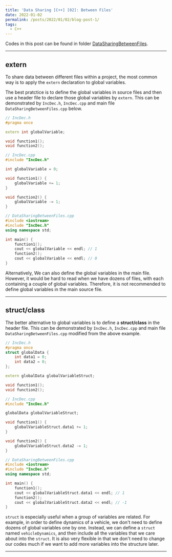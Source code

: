 ```yaml
---
title: 'Data Sharing [C++] [02]: Between Files'
date: 2022-01-02
permalink: /posts/2022/01/02/blog-post-1/
tags:
  - C++
---
```


Codes in this post can be found in folder [DataSharingBetweenFiles](https://github.com/c-huang-tty/c-huang-tty.github.io/tree/master/code/cpp/DataSharing/DataSharingBetweenFiles).

---
## extern
To share data between different files within a project, the most common way is to apply the `extern` declaration to global variables. 

The best pratctice is to define the global variables in source files and then use a header file to declare those global variables by `extern`. This can be demonstrated by `IncDec.h`, `IncDec.cpp` and main file `DataSharingBetweenFiles.cpp` below.

```cpp
// IncDec.h
#pragma once

extern int globalVariable;

void function1();
void function2();
```
```cpp
// IncDec.cpp
#include "IncDec.h"

int globalVariable = 0;

void function1() {
    globalVariable += 1;
}

void function2() {
    globalVariable -= 1;
}
```
```cpp
// DataSharingBetweenFiles.cpp
#include <iostream>
#include "IncDec.h"
using namespace std;

int main() {
    function1();
    cout << globalVariable << endl; // 1
    function2();
    cout << globalVariable << endl; // 0
}
```

Alternatively, We can also define the global variables in the main file. However, it would be hard to read when we have dozens of files, with each containing a couple of global variables. Therefore, it is not recommended to define global variables in the main source file. 

---
## struct/class
The better alternative to global variables is to define a **struct/class** in the header file. This can be demonstrated by `IncDec.h`, `IncDec.cpp` and main file `DataSharingBetweenFiles.cpp` modified from the above example.

```cpp
// IncDec.h
#pragma once
struct globalData {
    int data1 = 0;
    int data2 = 0;
};

extern globalData globalVariableStruct;

void function1();
void function2();
```
```cpp
// IncDec.cpp
#include "IncDec.h"

globalData globalVariableStruct;

void function1() {
    globalVariableStruct.data1 += 1;
}

void function2() {
    globalVariableStruct.data2 -= 1;
}
```
```cpp
// DataSharingBetweenFiles.cpp
#include <iostream>
#include "IncDec.h"
using namespace std;

int main() {
    function1();
    cout << globalVariableStruct.data1 << endl; // 1
    function2();
    cout << globalVariableStruct.data2 << endl; // -1
}
```

`struct` is especially useful when a group of variables are related. For example, in order to define dynamics of a vehicle, we don't need to define dozens of global variables one by one. Instead, we can define a `struct` named `vehicleDynamics`, and then include all the variables that we care about into the `struct`. It is also very flexible in that we don't need to change our codes much if we want to add more variables into the structure later.

---
